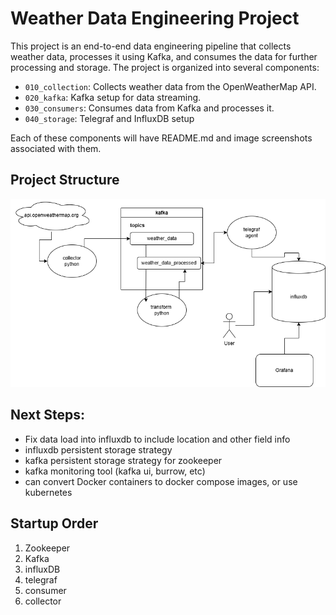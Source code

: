 # Weather Data Engineering Project

This project is an end-to-end data engineering pipeline that collects weather data, processes it using Kafka, and consumes the data for further processing and storage. The project is organized into several components:

- `010_collection`: Collects weather data from the OpenWeatherMap API.
- `020_kafka`: Kafka setup for data streaming.
- `030_consumers`: Consumes data from Kafka and processes it.
- `040_storage`: Telegraf and InfluxDB setup

Each of these components will have README.md and image screenshots associated with them.

## Project Structure
![alt text](docs/images/diagram.png "diagram")

## Next Steps:
* Fix data load into influxdb to include location and other field info
* influxdb persistent storage strategy
* kafka persistent storage strategy for zookeeper
* kafka monitoring tool (kafka ui, burrow, etc)
* can convert Docker containers to docker compose images, or use kubernetes

## Startup Order
1. Zookeeper
2. Kafka
3. influxDB
4. telegraf
5. consumer
6. collector